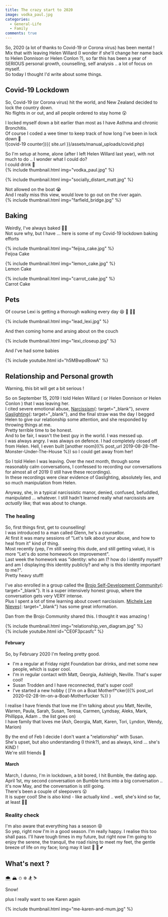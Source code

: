 ```yaml
---
title: The crazy start to 2020
image: vodka_paul.jpg
categories:
  - General-Life
  - Family
comments: true
---
```

So, 2020 (a lot of thanks to Covid-19 or Corona virus) has been mental !  
Mix that with leaving Helen Willard (I wonder if she'll change her name back to Helen Donnison or Helen Conlon ?), so far this has been a year of SERIOUS personal growth, counselling, self analysis .. a lot of focus on myself.  
So today I thought I'd write about some things.  

## Covid-19 Lockdown
So, Covid-19 (or Corona virus) hit the world, and New Zealand decided to lock the country down.  
No flights in or out, and all people ordered to stay home 😲  

I locked myself down a bit earlier than most as I have Asthma and chronic Bronchitis.  
Of course I coded a wee timer to keep track of how long I've been in lock down 🤣  
![covid-19 counter]({{ site.url }}/assets/manual_uploads/covid.php)

So I'm setup at home, alone (after I left Helen Willard last year), with not much to do .. I wonder what I could do?  
I could drink 🥂  
{% include thumbnail.html img="vodka_paul.jpg" %}  

{% include thumbnail.html img="socially_distant_matt.jpg" %}  

Not allowed on the boat 😭  
And I really miss this view, would love to go out on the river again.  
{% include thumbnail.html img="farfield_bridge.jpg" %}  

## Baking
Weirdly, I've always baked 🤷‍♂️  
Not sure why, but I have ... here is some of my Covid-19 lockdown baking efforts  

{% include thumbnail.html img="feijoa_cake.jpg" %}  
Feijoa Cake  

{% include thumbnail.html img="lemon_cake.jpg" %}  
Lemon Cake  

{% include thumbnail.html img="carrot_cake.jpg" %}  
Carrot Cake  

## Pets
Of course Lexi is getting a thorough walking every day 😆 🐶 🐾🐾  

{% include thumbnail.html img="lead_lexi.jpg" %}  

And then coming home and arsing about on the couch  

{% include thumbnail.html img="lexi_closeup.jpg" %}  

And I've had some babies  

{% include youtube.html id="h5MBwpdBowA" %}

## Relationship and Personal growth
Warning, this bit will get a bit serious !  

So on September 15, 2019 I told Helen Willard ( or Helen Donnison or Helen Conlon ) that I was leaving her.  
I cited severe emotional abuse, [Narcissism](https://en.wikipedia.org/wiki/Narcissism){: target="_blank"}, _severe_ [Gaslighting](https://en.wikipedia.org/wiki/Gaslighting){: target="_blank"}, and the final straw was the day I begged Helen to give our relationship some attention, and she responded by throwing things at me.  
Pretty terrible time to be honest.  
And to be fair, I wasn't the best guy in the world. I was messed up.  
I was always angry. I was always on defence. I had completely closed off from Helen. Hell, I even built [another room]({% post_url 2019-08-28-The-Monster-Under-The-House %}) so I could get away from her!  

So I told Helen I was leaving. Over the next month, through some reasonably calm conversations, I confessed to recording our conversations for almost all of 2019 (I still have these recordings).  
In these recordings were clear evidence of Gaslighting, absolutely lies, and so much manipulation from Helen.

Anyway, she, in a typical narcissistic manor, denied, confused, befuddled, manipulated ... whatever. I still hadn't learned really what narcissists are _actually_ like; that was about to change.

### The healing
So, first things first, get to counselling!  
I was introduced to a man called Glenn, he's a counsellor.  
At first it was many sessions of "Let's talk about your abuse, and how to heal from it" kind of thing.  
Most recently (yep, I'm still seeing this dude, and still getting value), it is more "Let's do some homework on improvement".  
Last week the homework was "identity: who am I? how do I identify myself? and am I displaying this identity publicly? and why is this identity important to me?".  
Pretty heavy stuff! 

I've also enrolled in a group called the [Brojo Self-Development Community](https://brojo.online){: target="_blank"}. It is a super intensively honest group, where the conversation gets very VERY intense.  
Plus I spent a lot of time learning about covert narcissism. [Michele Lee Nieves](http://link2.nz/micheleleenieves){: target="_blank"} has some great information.  

Dan from the Brojo Community shared this. I thought it was amazing !  

{% include thumbnail.html img="relationship_ven_diagram.jpg" %}  
{% include youtube.html id="CE0F3pcasfc" %}

#### February 

So, by February 2020 I'm feeling pretty good.  
* I'm a regular at Friday night Foundation bar drinks, and met some new people, which is super cool.
* I'm in regular contact with Matt, Georgia, Ashleigh, Neville. That's super cool!
* Susan Trodden and I have reconnected, that's super cool!
* I've started a new hobby ( [I'm on a Boat Motherf*cker]({% post_url 2020-02-28-Im-on-a-Boat-Motherfucker %}) )  

I realise I have friends that love me (I'm talking about you Matt, Neville, Warren, Paula, Sarah, Susan, Teresa, Carmen, Lyndsay, Aleks, Mark, Phillippa, Adam .. the list goes on)  
I have family that loves me (Ash, Georgia, Matt, Karen, Tori, Lyndon, Wendy, Marion) 

By the end of Feb I decide I don't want a "relationship" with Susan.  
She's upset, but also understanding (I think?), and as always, kind ... she's KIND !  
We're still friends 👋  

#### March

March, I dunno, I'm in lockdown, a bit bored, I hit Bumble, the dating app.  
April 1st, my second conversation on Bumble turns into a big conversation .. it's now May, and the conversation is still going.  
There's been a couple of sleepovers 😮  
It is super cool! She is also kind - like actually kind .. well, she's kind so far, at least 🤣🤣  

### Reality check 
I'm also aware that everything has a season 😝  
So yep, right now I'm in a good season. I'm really happy. I realise this too shall pass. I'll have tough times in my future, but right now I'm going to enjoy the serene, the tranquil, the road rising to meet my feet, the gentle breeze of life on my face; long may it last 💖 🥰 💕 

## What's next ?
  

🌨️ 🏔️ ⛄ ❄️  🏂 ⛷️

Snow!  

plus I really want to see Karen again  

{% include thumbnail.html img="me-karen-and-mum.jpg" %}  
